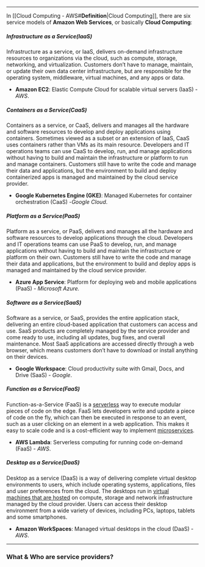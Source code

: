 ___
In [[Cloud Computing - AWS#**Definition**|Cloud Computing]], there are six service models of **Amazon Web Services**, or basically **Cloud Computing**:

##### **Infrastructure as a Service(IaaS)**
Infrastructure as a service, or IaaS, delivers on-demand infrastructure resources to organizations via the cloud, such as compute, storage, networking, and virtualization. Customers don’t have to manage, maintain, or update their own data center infrastructure, but are responsible for the operating system, middleware, virtual machines, and any apps or data.

- **Amazon EC2**: Elastic Compute Cloud for scalable virtual servers (IaaS) - _AWS_.
##### **Containers as a Service(CaaS)**
Containers as a service, or CaaS, delivers and manages all the hardware and software resources to develop and deploy applications using containers. Sometimes viewed as a subset or an extension of IaaS, CaaS uses containers rather than VMs as its main resource. Developers and IT operations teams can use CaaS to develop, run, and manage applications without having to build and maintain the infrastructure or platform to run and manage containers. Customers still have to write the code and manage their data and applications, but the environment to build and deploy containerized apps is managed and maintained by the cloud service provider.

- **Google Kubernetes Engine (GKE)**: Managed Kubernetes for container orchestration (CaaS) -_Google Cloud_.
##### **Platform as a Service(PaaS)**
Platform as a service, or PaaS, delivers and manages all the hardware and software resources to develop applications through the cloud. Developers and IT operations teams can use PaaS to develop, run, and manage applications without having to build and maintain the infrastructure or platform on their own. Customers still have to write the code and manage their data and applications, but the environment to build and deploy apps is managed and maintained by the cloud service provider.

- **Azure App Service**: Platform for deploying web and mobile applications (PaaS) - _Microsoft Azure._
##### **Software as a Service(SaaS)**
Software as a service, or SaaS, provides the entire application stack, delivering an entire cloud-based application that customers can access and use. SaaS products are completely managed by the service provider and come ready to use, including all updates, bug fixes, and overall maintenance. Most SaaS applications are accessed directly through a web browser, which means customers don’t have to download or install anything on their devices.

- **Google Workspace**: Cloud productivity suite with Gmail, Docs, and Drive (SaaS) - _Google_.
##### **Function as a Service(FaaS)**
Function-as-a-Service (FaaS) is a [serverless](https://www.cloudflare.com/learning/serverless/what-is-serverless/) way to execute modular pieces of code on the edge. FaaS lets developers write and update a piece of code on the fly, which can then be executed in response to an event, such as a user clicking on an element in a web application. This makes it easy to scale code and is a cost-efficient way to implement [microservices](https://www.cloudflare.com/learning/serverless/glossary/serverless-microservice/).

- **AWS Lambda**: Serverless computing for running code on-demand (FaaS) - _AWS_.
##### **Desktop as a Service(DaaS)**
Desktop as a service (DaaS) is a way of delivering complete virtual desktop environments to users, which include operating systems, applications, files and user preferences from the cloud. The desktops run in [virtual machines that are hosted](https://www.ibm.com/topics/virtual-machines) on compute, storage and network infrastructure managed by the cloud provider. Users can access their desktop environment from a wide variety of devices, including PCs, laptops, tablets and some smartphones.

- **Amazon WorkSpaces**: Managed virtual desktops in the cloud (DaaS) - _AWS_.
___
### **What & Who are service providers?**

